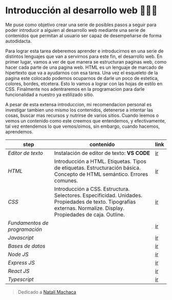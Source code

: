 # Introducción al desarrollo web 👨‍💻🥇

Me puse como objetivo crear una serie de posibles pasos a seguir para
poder introducir a alguien al desarrollo web mediante una serie de contenidos que permitan al usuario ser capaz de desempeñarse de forma autodidacta.

Para lograr esta tarea deberemos aprender e introducirnos en una serie de distintos lenguajes que van a servirnos para este fin, el desarrollo web. En primer lugar, vamos a ver de que manera se estructuran paginas web, como hacer cada parte de una pagina web. HTML es un lenguaje de marcado de hipertexto que va a ayudarnos con esa tarea. Una vez el esqueleto de la pagina este colocado podemos ocuparnos de darle un poco de estetica, colores, bordes, etcetera. Esto lo vamos a lograr con las hojas de estilo en CSS. Finalmente nos adentraremos en la programacion para darle funcionalidad a nuestro ya estilizado sitio.

A pesar de esta extensa introduccion, mi recomendacion personal es investigar tambien uno mismo los contenidos, detenerse a intentar las cosas, buscar mas recursos y nutrirse de varios sitios. Cuando leemos o vemos un contenido como este creemos que entendemos, y efectivamente, tal vez entendemos lo que vemos/oimos, sin embargo, cuando hacemos, aprendemos.

| step | contenido | link |
|--|--|--|
|*Editor de texto*|Instalación de editor de texto: **VS CODE**|[ir](./steps/Editor%20de%20texto/editorDeTextoIndex.md)|
| *HTML* | Introducción a HTML. Etiquetas. Tipos de etiquetas. Estructuración básica. Concepto de HTML semántico. Errores comunes. | [ir](./steps/HTML/htmlIndex.md) |
| *CSS* | Introducción a CSS. Estructura. Selectores. Especificidad. Unidades. Propiedades de texto. Tipografias externas. Normalize. Display. Propiedades de caja. Outline. | [ir](./steps/CSS/cssIndex.md) |
| *Fundamentos de programación* |  | [ir](./steps/fundamentos-de-programacion.md) |
| *Javascript* |  | [ir](./steps/Javascript/Javascript.md) |
| *Bases de datos* |  | [ir](./steps/bases-de-datos.md) |
| *Node JS* |  | [ir](./steps/Node/NodeJS.md) |
| *Express JS* |  | [ir](./steps/Express/Express.md) |
| *React JS* |  | [ir](./steps/React/React.md) |
| *Typescript* |  | [ir](./steps/Typescript/Typescript.md) |

> Dedicado a [Natalí Machaca](https://github.com/nattmnnm)
